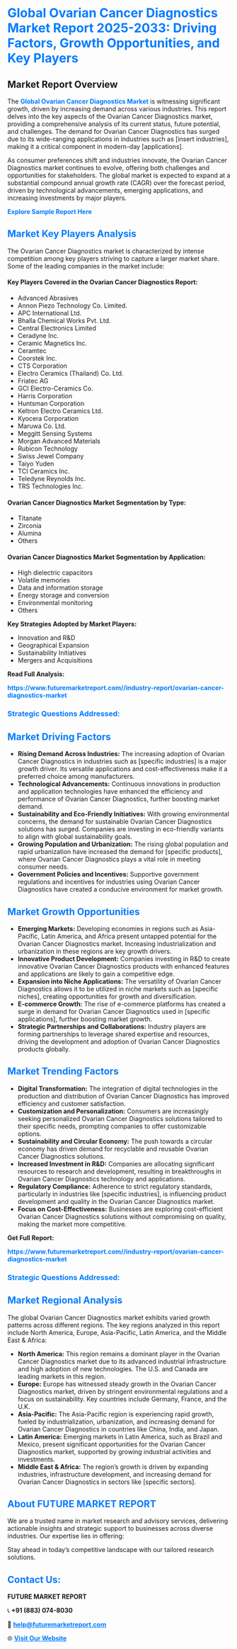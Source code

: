 <h1 style="color: #007BFF;">Global Ovarian Cancer Diagnostics Market Report 2025-2033: Driving Factors, Growth Opportunities, and Key Players</h1>

<section id="overview">
<h2>Market Report Overview</h2>
<p>The <a href="https://www.futuremarketreport.com//industry-report/ovarian-cancer-diagnostics-market" style="color: #007BFF; text-decoration: none;"><strong>Global Ovarian Cancer Diagnostics Market</strong></a> is witnessing significant growth, driven by increasing demand across various industries. This report delves into the key aspects of the Ovarian Cancer Diagnostics market, providing a comprehensive analysis of its current status, future potential, and challenges. The demand for Ovarian Cancer Diagnostics has surged due to its wide-ranging applications in industries such as [insert industries], making it a critical component in modern-day [applications].</p>
<p>As consumer preferences shift and industries innovate, the Ovarian Cancer Diagnostics market continues to evolve, offering both challenges and opportunities for stakeholders. The global market is expected to expand at a substantial compound annual growth rate (CAGR) over the forecast period, driven by technological advancements, emerging applications, and increasing investments by major players.</p>
</section>

<section id="overview">
<p><a href="https://www.futuremarketreport.com//request-sample/reportId=47437" style="color: #007BFF; text-decoration: none;"><strong>Explore Sample Report Here</strong></a></p>
</section>

<section id="key-players">
<h2 style="color: #007BFF;">Market Key Players Analysis</h2>
<p>The Ovarian Cancer Diagnostics market is characterized by intense competition among key players striving to capture a larger market share. Some of the leading companies in the market include:</p>
<h4>Key Players Covered in the Ovarian Cancer Diagnostics Report:</h4>
<ul><li>Advanced Abrasives</li><li>Annon Piezo Technology Co. Limited.</li><li>APC International Ltd.</li><li>Bhalla Chemical Works Pvt. Ltd.</li><li>Central Electronics Limited</li><li>Ceradyne Inc.</li><li>Ceramic Magnetics Inc.</li><li>Ceramtec</li><li>Coorstek Inc.</li><li>CTS Corporation</li><li>Electro Ceramics (Thailand) Co. Ltd.</li><li>Friatec AG</li><li>GCI Electro-Ceramics Co.</li><li>Harris Corporation</li><li>Huntsman Corporation</li><li>Keltron Electro Ceramics Ltd.</li><li>Kyocera Corporation</li><li>Maruwa Co. Ltd.</li><li>Meggitt Sensing Systems</li><li>Morgan Advanced Materials</li><li>Rubicon Technology</li><li>Swiss Jewel Company</li><li>Taiyo Yuden</li><li>TCI Ceramics Inc.</li><li>Teledyne Reynolds Inc.</li><li>TRS Technologies Inc.</li></ul>
<h4>Ovarian Cancer Diagnostics Market Segmentation by Type:</h4>
<ul><li>Titanate</li><li>Zirconia</li><li>Alumina</li><li>Others</li></ul>

<h4>Ovarian Cancer Diagnostics Market Segmentation by Application:</h4>
<ul><li>High dielectric capacitors</li><li>Volatile memories</li><li>Data and information storage</li><li>Energy storage and conversion</li><li>Environmental monitoring</li><li>Others</li></ul>
<p><strong>Key Strategies Adopted by Market Players:</strong></p>
<ul>
<li>Innovation and R&D</li>
<li>Geographical Expansion</li>
<li>Sustainability Initiatives</li>
<li>Mergers and Acquisitions</li>
</ul>
</section>

<section>
<p><strong>Read Full Analysis: </strong></p><a href="https://www.futuremarketreport.com//industry-report/ovarian-cancer-diagnostics-market" style="color: #007BFF; text-decoration: none;"><strong>https://www.futuremarketreport.com//industry-report/ovarian-cancer-diagnostics-market</strong></a>
<h3 style="color: #007BFF;">Strategic Questions Addressed:</h3>
</section>

<section id="driving-factors">
<h2 style="color: #007BFF;">Market Driving Factors</h2>
<ul>
<li><strong>Rising Demand Across Industries:</strong> The increasing adoption of Ovarian Cancer Diagnostics in industries such as [specific industries] is a major growth driver. Its versatile applications and cost-effectiveness make it a preferred choice among manufacturers.</li>
<li><strong>Technological Advancements:</strong> Continuous innovations in production and application technologies have enhanced the efficiency and performance of Ovarian Cancer Diagnostics, further boosting market demand.</li>
<li><strong>Sustainability and Eco-Friendly Initiatives:</strong> With growing environmental concerns, the demand for sustainable Ovarian Cancer Diagnostics solutions has surged. Companies are investing in eco-friendly variants to align with global sustainability goals.</li>
<li><strong>Growing Population and Urbanization:</strong> The rising global population and rapid urbanization have increased the demand for [specific products], where Ovarian Cancer Diagnostics plays a vital role in meeting consumer needs.</li>
<li><strong>Government Policies and Incentives:</strong> Supportive government regulations and incentives for industries using Ovarian Cancer Diagnostics have created a conducive environment for market growth.</li>
</ul>
</section>

<section id="growth-opportunities">
<h2 style="color: #007BFF;">Market Growth Opportunities</h2>
<ul>
<li><strong>Emerging Markets:</strong> Developing economies in regions such as Asia-Pacific, Latin America, and Africa present untapped potential for the Ovarian Cancer Diagnostics market. Increasing industrialization and urbanization in these regions are key growth drivers.</li>
<li><strong>Innovative Product Development:</strong> Companies investing in R&D to create innovative Ovarian Cancer Diagnostics products with enhanced features and applications are likely to gain a competitive edge.</li>
<li><strong>Expansion into Niche Applications:</strong> The versatility of Ovarian Cancer Diagnostics allows it to be utilized in niche markets such as [specific niches], creating opportunities for growth and diversification.</li>
<li><strong>E-commerce Growth:</strong> The rise of e-commerce platforms has created a surge in demand for Ovarian Cancer Diagnostics used in [specific applications], further boosting market growth.</li>
<li><strong>Strategic Partnerships and Collaborations:</strong> Industry players are forming partnerships to leverage shared expertise and resources, driving the development and adoption of Ovarian Cancer Diagnostics products globally.</li>
</ul>
</section>

<section id="trending-factors">
<h2 style="color: #007BFF;">Market Trending Factors</h2>
<ul>
<li><strong>Digital Transformation:</strong> The integration of digital technologies in the production and distribution of Ovarian Cancer Diagnostics has improved efficiency and customer satisfaction.</li>
<li><strong>Customization and Personalization:</strong> Consumers are increasingly seeking personalized Ovarian Cancer Diagnostics solutions tailored to their specific needs, prompting companies to offer customizable options.</li>
<li><strong>Sustainability and Circular Economy:</strong> The push towards a circular economy has driven demand for recyclable and reusable Ovarian Cancer Diagnostics solutions.</li>
<li><strong>Increased Investment in R&D:</strong> Companies are allocating significant resources to research and development, resulting in breakthroughs in Ovarian Cancer Diagnostics technology and applications.</li>
<li><strong>Regulatory Compliance:</strong> Adherence to strict regulatory standards, particularly in industries like [specific industries], is influencing product development and quality in the Ovarian Cancer Diagnostics market.</li>
<li><strong>Focus on Cost-Effectiveness:</strong> Businesses are exploring cost-efficient Ovarian Cancer Diagnostics solutions without compromising on quality, making the market more competitive.</li>
</ul>
</section>

<section>
<p><strong>Get Full Report: </strong></p><a href="https://www.futuremarketreport.com//industry-report/ovarian-cancer-diagnostics-market" style="color: #007BFF; text-decoration: none;"><strong>https://www.futuremarketreport.com//industry-report/ovarian-cancer-diagnostics-market</strong></a>
<h3 style="color: #007BFF;">Strategic Questions Addressed:</h3>
</section>


<section id="regional-analysis">
<h2 style="color: #007BFF;">Market Regional Analysis</h2>
<p>The global Ovarian Cancer Diagnostics market exhibits varied growth patterns across different regions. The key regions analyzed in this report include North America, Europe, Asia-Pacific, Latin America, and the Middle East & Africa:</p>
<ul>
<li><strong>North America:</strong> This region remains a dominant player in the Ovarian Cancer Diagnostics market due to its advanced industrial infrastructure and high adoption of new technologies. The U.S. and Canada are leading markets in this region.</li>
<li><strong>Europe:</strong> Europe has witnessed steady growth in the Ovarian Cancer Diagnostics market, driven by stringent environmental regulations and a focus on sustainability. Key countries include Germany, France, and the U.K.</li>
<li><strong>Asia-Pacific:</strong> The Asia-Pacific region is experiencing rapid growth, fueled by industrialization, urbanization, and increasing demand for Ovarian Cancer Diagnostics in countries like China, India, and Japan.</li>
<li><strong>Latin America:</strong> Emerging markets in Latin America, such as Brazil and Mexico, present significant opportunities for the Ovarian Cancer Diagnostics market, supported by growing industrial activities and investments.</li>
<li><strong>Middle East & Africa:</strong> The region’s growth is driven by expanding industries, infrastructure development, and increasing demand for Ovarian Cancer Diagnostics in sectors like [specific sectors].</li>
</ul>
</section>

<footer>
<h2 style="color: #007BFF;">About FUTURE MARKET REPORT</h2>
<p>We are a trusted name in market research and advisory services, delivering actionable insights and strategic support to businesses across diverse industries. Our expertise lies in offering:</p>

<p>Stay ahead in today’s competitive landscape with our tailored research solutions.</p>

<h2 style="color: #007BFF;">Contact Us:</h2>
<p><strong>FUTURE MARKET REPORT</strong></p>
<p>📞 <strong>+91 (883) 074-8030</strong></p>
<p>📧 <strong><a href="mailto:help@futuremarketreport.com" style="color: #007BFF;">help@futuremarketreport.com</a></strong></p>
<p>🌐 <strong><a href="https://www.futuremarketreport.com/" style="color: #007BFF;">Visit Our Website</a></strong></p>
</footer>
